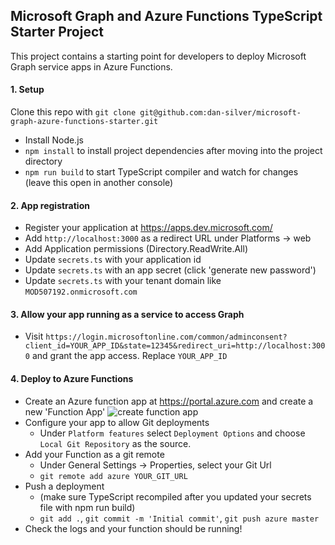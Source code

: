 ## Microsoft Graph and Azure Functions TypeScript Starter Project
This project contains a starting point for developers to deploy Microsoft Graph service apps in Azure Functions.

#### 1. Setup
Clone this repo with `git clone git@github.com:dan-silver/microsoft-graph-azure-functions-starter.git`
* Install Node.js
* ```npm install``` to install project dependencies after moving into the project directory
* ``` npm run build ``` to start TypeScript compiler and watch for changes (leave this open in another console)

#### 2. App registration

* Register your application at https://apps.dev.microsoft.com/
* Add `http://localhost:3000` as a redirect URL under Platforms -> web
* Add Application permissions (Directory.ReadWrite.All)
* Update `secrets.ts` with your application id
* Update `secrets.ts` with an app secret (click 'generate new password')
* Update `secrets.ts` with your tenant domain like `MOD507192.onmicrosoft.com`

#### 3. Allow your app running as a service to access Graph

* Visit `https://login.microsoftonline.com/common/adminconsent?client_id=YOUR_APP_ID&state=12345&redirect_uri=http://localhost:3000` and grant the app access. Replace `YOUR_APP_ID`

#### 4. Deploy to Azure Functions

* Create an Azure function app at https://portal.azure.com and create a new 'Function App'
![create function app](screenshots/create-function-app.png)
* Configure your app to allow Git deployments
   * Under `Platform features` select `Deployment Options` and choose `Local Git Repository` as the source.
* Add your Function as a git remote
   * Under General Settings -> Properties, select your Git Url
   * `git remote add azure YOUR_GIT_URL`
* Push a deployment
  * (make sure TypeScript recompiled after you updated your secrets file with npm run build)
  * `git add .`, `git commit -m 'Initial commit'`, `git push azure master` 
* Check the logs and your function should be running!
